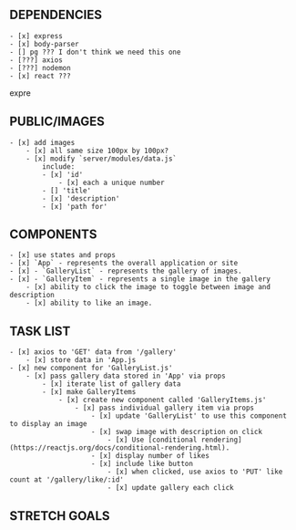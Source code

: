 ##       DEPENDENCIES      ##
    - [x] express
    - [x] body-parser
    - [] pg ??? I don't think we need this one
    - [???] axios
    - [???] nodemon
    - [x] react ???

 expre
##       PUBLIC/IMAGES      ##
    - [x] add images
        - [x] all same size 100px by 100px?
        - [x] modify `server/modules/data.js`
            include:
            - [x] 'id'
                - [x] each a unique number
            - [] 'title'
            - [x] 'description'
            - [x] 'path for'


##       COMPONENTS       ##
    - [x] use states and props
    - [x] `App` - represents the overall application or site
    - [x] - `GalleryList` - represents the gallery of images.
    - [x] - `GalleryItem` - represents a single image in the gallery
        - [x] ability to click the image to toggle between image and description
        - [x] ability to like an image.


##       TASK LIST       ##
    - [x] axios to 'GET' data from '/gallery'
        - [x] store data in 'App.js
    - [x] new component for 'GalleryList.js'
        - [x] pass gallery data stored in 'App' via props
            - [x] iterate list of gallery data
            - [x] make GalleryItems
                - [x] create new component called 'GalleryItems.js'
                    - [x] pass individual gallery item via props
                        - [x] update 'GalleryList' to use this component to display an image
                        - [x] swap image with description on click
                            - [x] Use [conditional rendering](https://reactjs.org/docs/conditional-rendering.html).
                        - [x] display number of likes
                        - [x] include like button
                            - [x] when clicked, use axios to 'PUT' like count at '/gallery/like/:id'
                            - [x] update gallery each click


##       STRETCH GOALS      ##